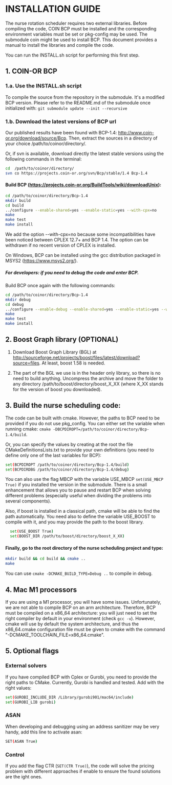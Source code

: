# INSTALLATION GUIDE

The nurse rotation scheduler requires two external libraries. Before compiling the code, COIN BCP must be installed and 
the corresponding environment variables must be set or pkg-config may be used. The submodule coin might be used to install BCP.
This document provides a manual to install the libraries and compile the code.

You can run the INSTALL.sh script for performing this first step.

## 1. COIN-OR BCP

  ### 1.a. Use the INSTALL.sh script
  To compile the source from the repository in the submodule. It's a modified BCP version.
  Please refer to the README.md of the submodule once initialized with: 
  ``git submodule update --init --recursive``

  ### 1.b. Download the latest versions of BCP url 
  Our published results have been found with BCP-1.4: http://www.coin-or.org/download/source/Bcp. Then, extract the sources in a directory of your choice /path/to/coinor/directory/.

  Or, if svn is available, download directly the latest stable versions using the following commands in the terminal:
  ````bash
  cd  /path/to/coinor/directory/
  svn co https://projects.coin-or.org/svn/Bcp/stable/1.4 Bcp-1.4
  ````
  #### Build BCP (https://projects.coin-or.org/BuildTools/wiki/downloadUnix):
  ````bash
  cd /path/to/coinor/directory/Bcp-1.4
  mkdir build
  cd build
  ../configure --enable-shared=yes --enable-static=yes --with-cpx=no
  make
  make test
  make install
  ````
  We add the option --with-cpx=no because some incompatibilities have been noticed between CPLEX 12.7+ and BCP 1.4. The option can be withdrawn if no recent version of CPLEX is installed.

  On Windows, BCP can be installed using the gcc distribution packaged in MSYS2 (https://www.msys2.org/).

  ##### For developers: if you need to debug the code and enter BCP.
  Build BCP once again with the following commands:
  ````bash
  cd /path/to/coinor/directory/Bcp-1.4
  mkdir debug
  cd debug
  ../configure --enable-debug --enable-shared=yes --enable-static=yes --with-cpx=no
  make
  make test
  make install
  ````

## 2. Boost Graph library (OPTIONAL)

1. Download Boost Graph Library (BGL) at http://sourceforge.net/projects/boost/files/latest/download?source=files.
   At least, boost 1.58 is needed.

2. The part of the BGL we use is in the header only library, so there is no need to build anything. Uncompress the archive and move the folder to any directory /path/to/boost/directory/boost_X_XX (where X_XX stands for the version of boost you downloaded).

## 3. Build the nurse scheduling code:
The code can be built with cmake. However, the paths to BCP need to be provided if you do not use pkg_config.
You can either set the variable when running cmake: ``cmake -DBCPDIROPT=/path/to/coinor/directory/Bcp-1.4/build``.

Or, you can specify the values by creating at the root the file CMakeDefinitionsLists.txt to provide your own definitions (you need to define only one of the last variables for BCP):
  ````bash
  set(BCPDIROPT /path/to/coinor/directory/Bcp-1.4/build)
  set(BCPDIRDBG /path/to/coinor/directory/Bcp-1.4/debug)
  ````
You can also use the flag MBCP with the variable USE_MBCP ``set(USE_MBCP True)`` 
if you installed the version in the submodule. There is a small enhancement that allows you to pause and restart BCP 
when solving different problems (especially useful when dividing the problems into several components).

Also, if boost is installed in a classical path, cmake will be able to find the path automatically. 
You need also to define the variable USE_BOOST to compile with it, and you may provide the path to the boost library.
````bash
  set(USE_BOOST True)
  set(BOOST_DIR /path/to/boost/directory/boost_X_XX)
````

#### Finally, go to the root directory of the nurse scheduling project and type:
````bash
mkdir build && cd build && cmake ..
make
````
You can use ``cmake -DCMAKE_BUILD_TYPE=Debug ..`` to compile in debug.

## 4. Mac M1 processors
If you are using a M1 processor, you will have some issues.
Unfortunately, we are not able to compile BCP on an arm architecture. 
Therefore, BCP must be compiled on a x86_64 architecture: 
you will just need to set the right compiler by default in your environment (check ``gcc -v``).
However, cmake will use by default the system architecture, and thus the x86_64.cmake 
configuration file must be given to cmake with the command "-DCMAKE_TOOLCHAIN_FILE=x86_64.cmake".

## 5. Optional flags

### External solvers
If you have compiled BCP with Cplex or Gurobi, you need to provide the right paths to CMake.
Currently, Gurobi is handled and tested. Add with the right values:
```bash
set(GUROBI_INCLUDE_DIR /Library/gurobi901/mac64/include)
set(GUROBI_LIB gurobi)
```

### ASAN
When developing and debugging using an address sanitizer may be very handy, add this line to activate asan:
```bash
SET(ASAN True)
```

### Control
If you add the flag CTR (``SET(CTR True)``), the code will solve the pricing problem 
with different approaches if enable to ensure the found solutions are the ight ones.

